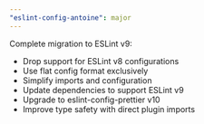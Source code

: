 ```yaml
---
"eslint-config-antoine": major
---
```


Complete migration to ESLint v9:
- Drop support for ESLint v8 configurations
- Use flat config format exclusively
- Simplify imports and configuration
- Update dependencies to support ESLint v9
- Upgrade to eslint-config-prettier v10
- Improve type safety with direct plugin imports